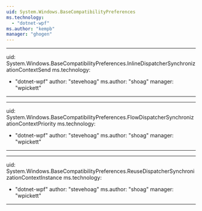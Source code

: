 ```yaml
---
uid: System.Windows.BaseCompatibilityPreferences
ms.technology: 
  - "dotnet-wpf"
ms.author: "kempb"
manager: "ghogen"
---
```


---
uid: System.Windows.BaseCompatibilityPreferences.InlineDispatcherSynchronizationContextSend
ms.technology: 
  - "dotnet-wpf"
author: "stevehoag"
ms.author: "shoag"
manager: "wpickett"
---

---
uid: System.Windows.BaseCompatibilityPreferences.FlowDispatcherSynchronizationContextPriority
ms.technology: 
  - "dotnet-wpf"
author: "stevehoag"
ms.author: "shoag"
manager: "wpickett"
---

---
uid: System.Windows.BaseCompatibilityPreferences.ReuseDispatcherSynchronizationContextInstance
ms.technology: 
  - "dotnet-wpf"
author: "stevehoag"
ms.author: "shoag"
manager: "wpickett"
---
